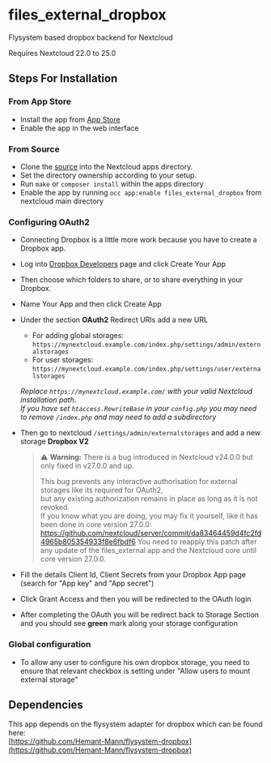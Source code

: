# files_external_dropbox
Flysystem based dropbox backend for Nextcloud

Requires Nextcloud 22.0 to 25.0

## Steps For Installation
### From App Store
- Install the app from [App Store](https://apps.nextcloud.com/apps/files_external_dropbox)
- Enable the app in the web interface
### From Source
- Clone the [source](https://github.com/DJaeger/files_external_dropbox.git) into the Nextcloud apps directory.
- Set the directory ownership according to your setup.
- Run `make` or `composer install` within the apps directory
- Enable the app by running `occ app:enable files_external_dropbox` from nextcloud main directory
### Configuring OAuth2
- Connecting Dropbox is a little more work because you have to create a Dropbox app.
- Log into [Dropbox Developers](http://www.dropbox.com/developers) page and click Create Your App
- Then choose which folders to share, or to share everything in your Dropbox.
- Name Your App and then click Create App
- Under the section **OAuth2** Redirect URIs add a new URL
  - For adding global storages:<br>
    ```https://mynextcloud.example.com/index.php/settings/admin/externalstorages```
  - For user storages:<br>
    ```https://mynextcloud.example.com/index.php/settings/user/externalstorages```

  _Replace `https://mynextcloud.example.com/` with your valid Nextcloud installation path._<br>
  _If you have set `htaccess.RewriteBase` in your `config.php` you may need to remove `/index.php` and may need to add a subdirectory_
- Then go to nextcloud ```/settings/admin/externalstorages``` and add a new storage **Dropbox V2**
  > :warning: **Warning:** There is a bug introduced in Nextcloud v24.0.0 but only fixed in v27.0.0 and up.
  > 
  > This bug prevents any interactive authorisation for external storages like its required for OAuth2,<br>
  > but any existing authorization remains in place as long as it is not revoked.<br>
  > If you know what you are doing, you may fix it yourself, like it has been done in core version 27.0.0:<br>
  > https://github.com/nextcloud/server/commit/da83464459d4fc2fd4965b805354933f8e6fbdf6
  > You need to reapply this patch after any update of the files_external app and the Nextcloud core until core version 27.0.0.
- Fill the details Client Id, Client Secrets from your Dropbox App page (search for "App key" and "App secret")
- Click Grant Access and then you will be redirected to the OAuth login
- After completing the OAuth you will be redirect back to Storage Section and you should see **green** mark along your storage configuration
### Global configuration
- To allow any user to configure his own dropbox storage, you need to ensure that relevant checkbox is setting under "Allow users to mount external storage"

## Dependencies
This app depends on the flysystem adapter for dropbox which can be found here:<br>
[https://github.com/Hemant-Mann/flysystem-dropbox](https://github.com/Hemant-Mann/flysystem-dropbox)
